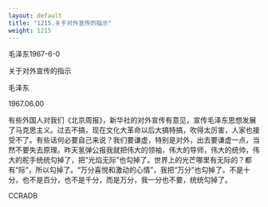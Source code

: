 ```yaml
---
layout: default
title: "1215.关于对外宣传的指示"
weight: 1215
---
```


毛泽东1967-6-0

关于对外宣传的指示

毛泽东

1967.06.00

有些外国人对我们《北京周报》，新华社的对外宣传有意见，宣传毛泽东思想发展了马克思主义。过去不搞，现在文化大革命以后大搞特搞，吹得太厉害，人家也接受不了。有些话何必要自己来说？我们要谦虚，特别是对外，出去要谦虚一点，当然不要失去原理。昨天氢弹公报我就把伟大的领袖，伟大的导师，伟大的统帅，伟大的舵手统统勾掉了，把“光焰无际”也勾掉了。世界上的光芒哪里有无际的？都有“际”，所以勾掉了。“万分喜悦和激动的心情”，我把“万分”也勾掉了。不是十分，也不是百分，也不是千分，而是万分，我一分也不要，统统勾掉了。

CCRADB


